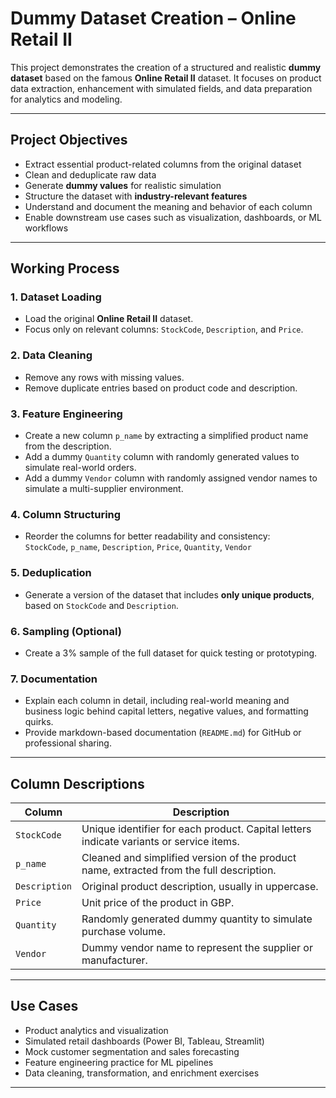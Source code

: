 #  Dummy Dataset Creation – Online Retail II

This project demonstrates the creation of a structured and realistic **dummy dataset** based on the famous **Online Retail II** dataset. It focuses on product data extraction, enhancement with simulated fields, and data preparation for analytics and modeling.

---

##  Project Objectives

- Extract essential product-related columns from the original dataset
- Clean and deduplicate raw data
- Generate **dummy values** for realistic simulation
- Structure the dataset with **industry-relevant features**
- Understand and document the meaning and behavior of each column
- Enable downstream use cases such as visualization, dashboards, or ML workflows

---

##  Working Process

### 1. **Dataset Loading**
- Load the original **Online Retail II** dataset.
- Focus only on relevant columns: `StockCode`, `Description`, and `Price`.

### 2. **Data Cleaning**
- Remove any rows with missing values.
- Remove duplicate entries based on product code and description.

### 3. **Feature Engineering**
- Create a new column `p_name` by extracting a simplified product name from the description.
- Add a dummy `Quantity` column with randomly generated values to simulate real-world orders.
- Add a dummy `Vendor` column with randomly assigned vendor names to simulate a multi-supplier environment.

### 4. **Column Structuring**
- Reorder the columns for better readability and consistency:  
  `StockCode`, `p_name`, `Description`, `Price`, `Quantity`, `Vendor`

### 5. **Deduplication**
- Generate a version of the dataset that includes **only unique products**, based on `StockCode` and `Description`.

### 6. **Sampling (Optional)**
- Create a 3% sample of the full dataset for quick testing or prototyping.

### 7. **Documentation**
- Explain each column in detail, including real-world meaning and business logic behind capital letters, negative values, and formatting quirks.
- Provide markdown-based documentation (`README.md`) for GitHub or professional sharing.

---

##  Column Descriptions

| Column      | Description                                                                 |
|-------------|-----------------------------------------------------------------------------|
| `StockCode` | Unique identifier for each product. Capital letters indicate variants or service items. |
| `p_name`    | Cleaned and simplified version of the product name, extracted from the full description. |
| `Description` | Original product description, usually in uppercase.                        |
| `Price`     | Unit price of the product in GBP.                                           |
| `Quantity`  | Randomly generated dummy quantity to simulate purchase volume.              |
| `Vendor`    | Dummy vendor name to represent the supplier or manufacturer.                |

---

##  Use Cases

- Product analytics and visualization
- Simulated retail dashboards (Power BI, Tableau, Streamlit)
- Mock customer segmentation and sales forecasting
- Feature engineering practice for ML pipelines
- Data cleaning, transformation, and enrichment exercises

---




